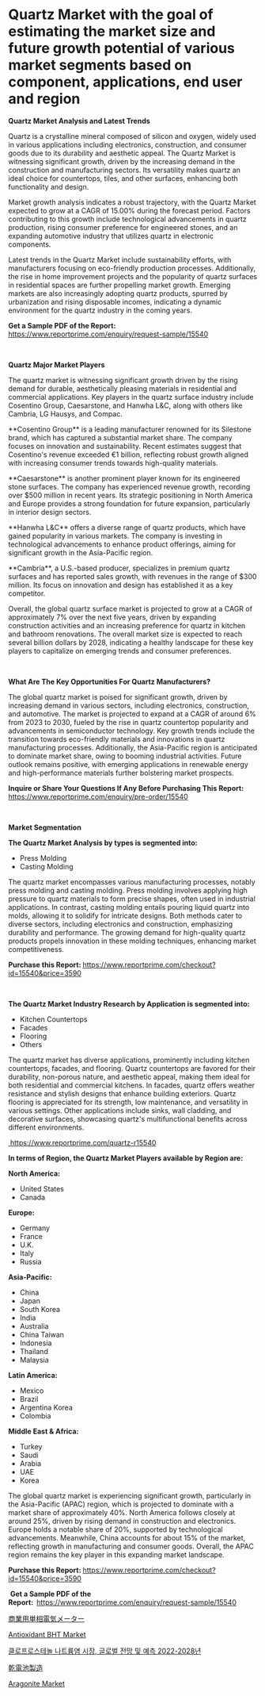 <p><h1>Quartz Market with the goal of estimating the market size and future growth potential of various market segments based on component, applications, end user and region</h1></p><p><strong>Quartz Market Analysis and Latest Trends</strong></p>
<p><p>Quartz is a crystalline mineral composed of silicon and oxygen, widely used in various applications including electronics, construction, and consumer goods due to its durability and aesthetic appeal. The Quartz Market is witnessing significant growth, driven by the increasing demand in the construction and manufacturing sectors. Its versatility makes quartz an ideal choice for countertops, tiles, and other surfaces, enhancing both functionality and design.</p><p>Market growth analysis indicates a robust trajectory, with the Quartz Market expected to grow at a CAGR of 15.00% during the forecast period. Factors contributing to this growth include technological advancements in quartz production, rising consumer preference for engineered stones, and an expanding automotive industry that utilizes quartz in electronic components.</p><p>Latest trends in the Quartz Market include sustainability efforts, with manufacturers focusing on eco-friendly production processes. Additionally, the rise in home improvement projects and the popularity of quartz surfaces in residential spaces are further propelling market growth. Emerging markets are also increasingly adopting quartz products, spurred by urbanization and rising disposable incomes, indicating a dynamic environment for the quartz industry in the coming years.</p></p>
<p><strong>Get a Sample PDF of the Report:&nbsp;</strong> <a href="https://www.reportprime.com/enquiry/request-sample/15540">https://www.reportprime.com/enquiry/request-sample/15540</a></p>
<p>&nbsp;</p>
<p><strong>Quartz Major Market Players</strong></p>
<p><p>The quartz market is witnessing significant growth driven by the rising demand for durable, aesthetically pleasing materials in residential and commercial applications. Key players in the quartz surface industry include Cosentino Group, Caesarstone, and Hanwha L&C, along with others like Cambria, LG Hausys, and Compac.</p><p>**Cosentino Group** is a leading manufacturer renowned for its Silestone brand, which has captured a substantial market share. The company focuses on innovation and sustainability. Recent estimates suggest that Cosentino's revenue exceeded €1 billion, reflecting robust growth aligned with increasing consumer trends towards high-quality materials.</p><p>**Caesarstone** is another prominent player known for its engineered stone surfaces. The company has experienced revenue growth, recording over $500 million in recent years. Its strategic positioning in North America and Europe provides a strong foundation for future expansion, particularly in interior design sectors.</p><p>**Hanwha L&C** offers a diverse range of quartz products, which have gained popularity in various markets. The company is investing in technological advancements to enhance product offerings, aiming for significant growth in the Asia-Pacific region.</p><p>**Cambria**, a U.S.-based producer, specializes in premium quartz surfaces and has reported sales growth, with revenues in the range of $300 million. Its focus on innovation and design has established it as a key competitor.</p><p>Overall, the global quartz surface market is projected to grow at a CAGR of approximately 7% over the next five years, driven by expanding construction activities and an increasing preference for quartz in kitchen and bathroom renovations. The overall market size is expected to reach several billion dollars by 2028, indicating a healthy landscape for these key players to capitalize on emerging trends and consumer preferences.</p></p>
<p>&nbsp;</p>
<p><strong>What Are The Key Opportunities For Quartz Manufacturers?</strong></p>
<p><p>The global quartz market is poised for significant growth, driven by increasing demand in various sectors, including electronics, construction, and automotive. The market is projected to expand at a CAGR of around 6% from 2023 to 2030, fueled by the rise in quartz countertop popularity and advancements in semiconductor technology. Key growth trends include the transition towards eco-friendly materials and innovations in quartz manufacturing processes. Additionally, the Asia-Pacific region is anticipated to dominate market share, owing to booming industrial activities. Future outlook remains positive, with emerging applications in renewable energy and high-performance materials further bolstering market prospects.</p></p>
<p><strong>Inquire or Share Your Questions If Any Before Purchasing This Report:</strong> <a href="https://www.reportprime.com/enquiry/pre-order/15540">https://www.reportprime.com/enquiry/pre-order/15540</a></p>
<p>&nbsp;</p>
<p><strong>Market Segmentation</strong></p>
<p><strong>The Quartz Market Analysis by types is segmented into:</strong></p>
<p><ul><li>Press Molding</li><li>Casting Molding</li></ul></p>
<p><p>The quartz market encompasses various manufacturing processes, notably press molding and casting molding. Press molding involves applying high pressure to quartz materials to form precise shapes, often used in industrial applications. In contrast, casting molding entails pouring liquid quartz into molds, allowing it to solidify for intricate designs. Both methods cater to diverse sectors, including electronics and construction, emphasizing durability and performance. The growing demand for high-quality quartz products propels innovation in these molding techniques, enhancing market competitiveness.</p></p>
<p><strong>Purchase this Report:&nbsp;</strong><a href="https://www.reportprime.com/checkout?id=15540&price=3590">https://www.reportprime.com/checkout?id=15540&price=3590</a></p>
<p>&nbsp;</p>
<p><strong>The Quartz Market Industry Research by Application is segmented into:</strong></p>
<p><ul><li>Kitchen Countertops</li><li>Facades</li><li>Flooring</li><li>Others</li></ul></p>
<p><p>The quartz market has diverse applications, prominently including kitchen countertops, facades, and flooring. Quartz countertops are favored for their durability, non-porous nature, and aesthetic appeal, making them ideal for both residential and commercial kitchens. In facades, quartz offers weather resistance and stylish designs that enhance building exteriors. Quartz flooring is appreciated for its strength, low maintenance, and versatility in various settings. Other applications include sinks, wall cladding, and decorative surfaces, showcasing quartz's multifunctional benefits across different environments.</p></p>
<p><a href="https://www.reportprime.com/quartz-r15540">&nbsp;https://www.reportprime.com/quartz-r15540</a></p>
<p><strong>In terms of Region, the Quartz Market Players available by Region are:</strong></p>
<p>
    <p> <strong> North America: </strong>
        <ul>
            <li>United States</li>
            <li>Canada</li>
        </ul>
        </p> 
    <p> <strong> Europe: </strong>
        <ul>
            <li>Germany</li>
            <li>France</li>
            <li>U.K.</li>
            <li>Italy</li>
            <li>Russia</li>
        </ul>
        </p> 
    <p> <strong> Asia-Pacific: </strong>
        <ul>
            <li>China</li>
            <li>Japan</li>
            <li>South Korea</li>
            <li>India</li>
            <li>Australia</li>
            <li>China Taiwan</li>
            <li>Indonesia</li>
            <li>Thailand</li>
            <li>Malaysia</li>
        </ul>
        </p> 
    <p> <strong> Latin America: </strong>
        <ul>
            <li>Mexico</li>
            <li>Brazil</li>
            <li>Argentina Korea</li>
            <li>Colombia</li>
        </ul>
        </p> 
    <p> <strong> Middle East & Africa: </strong>
        <ul>
            <li>Turkey</li>
            <li>Saudi</li>
            <li>Arabia</li>
            <li>UAE</li>
            <li>Korea</li>
        </ul>
    </p>
    </p>
<p><p>The global quartz market is experiencing significant growth, particularly in the Asia-Pacific (APAC) region, which is projected to dominate with a market share of approximately 40%. North America follows closely at around 25%, driven by rising demand in construction and electronics. Europe holds a notable share of 20%, supported by technological advancements. Meanwhile, China accounts for about 15% of the market, reflecting growth in manufacturing and consumer goods. Overall, the APAC region remains the key player in this expanding market landscape.</p></p>
<p><strong>Purchase this Report: </strong><a href="https://www.reportprime.com/checkout?id=15540&price=3590">https://www.reportprime.com/checkout?id=15540&price=3590</a></p>
<p>&nbsp;<strong>Get a Sample PDF of the Report:&nbsp;&nbsp;</strong><a href="https://www.reportprime.com/enquiry/request-sample/15540">https://www.reportprime.com/enquiry/request-sample/15540</a></p>
<p><strong></strong></p>
<p><p><a href="https://medium.com/@charm854/commercial-single-phase-electricity-meter-market-%E3%81%AF-%E3%82%B3%E3%82%B9%E3%83%88%E7%AE%A1%E7%90%86%E3%81%A8%E5%8A%B9%E7%8E%87%E5%90%91%E4%B8%8A%E3%82%92%E5%84%AA%E5%85%88%E3%81%97%E3%81%BE%E3%81%99-132840dc4413">商業用単相電気メーター</a></p><p><a href="https://medium.com/@esmeraldaezzy1561/what-is-antioxidant-bht-market-10910606077a">Antioxidant BHT Market</a></p><p><a href="https://medium.com/@samiahussain82/%EC%84%B8%EA%B3%84-cloprostenol-sodium-salt-market-global-outlook-and-forecast-2022-2028-market-%EC%9D%80-2024%EC%97%90%EC%84%9C-2031%EB%A1%9C-439ca1e537b8">클로프로스테놀 나트륨염 시장, 글로벌 전망 및 예측 2022-2028년</a></p><p><a href="https://medium.com/@charm854/%E4%B9%BE%E9%9B%BB%E6%B1%A0%E8%A3%BD%E9%80%A0%E5%B8%82%E5%A0%B4%E3%81%AE%E6%96%B0%E3%81%9F%E3%81%AA%E5%8B%95%E5%90%91-2024%E5%B9%B4%E3%81%8B%E3%82%892031%E5%B9%B4%E3%81%BE%E3%81%A7%E3%81%AE%E3%82%B0%E3%83%AD%E3%83%BC%E3%83%90%E3%83%AB%E3%81%AA%E5%B1%95%E6%9C%9B%E3%81%A8%E5%B0%86%E6%9D%A5%E3%81%AE%E8%A6%8B%E9%80%9A%E3%81%97-eab8e06d60d0">乾電池製造</a></p><p><a href="https://medium.com/@candicecromwelld63/this-report-aims-to-provide-a-comprehensive-presentation-of-the-global-market-for-aragonite-with-85013ddfd071">Aragonite Market</a></p></p>
